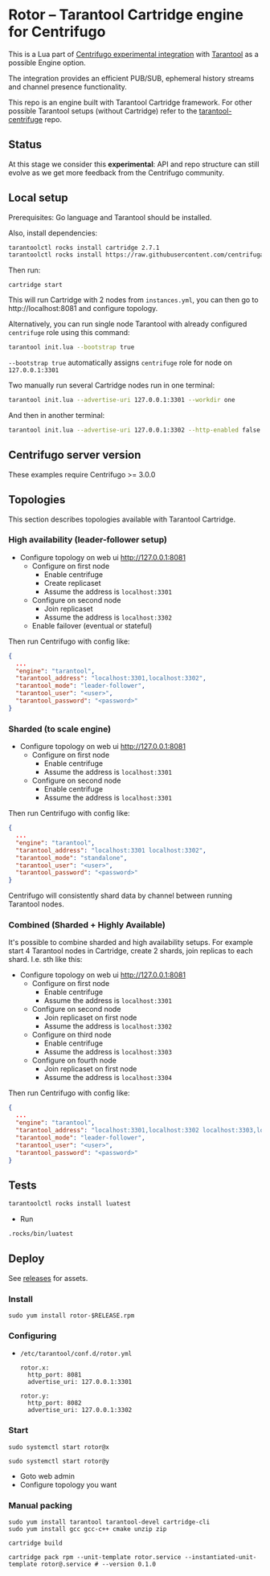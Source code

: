 # Rotor – Tarantool Cartridge engine for Centrifugo

This is a Lua part of [Centrifugo experimental integration](https://centrifugal.dev/docs/server/engines#tarantool-engine) with [Tarantool](https://www.tarantool.io/en/) as a possible Engine option. 

The integration provides an efficient PUB/SUB, ephemeral history streams and channel presence functionality.

This repo is an engine built with Tarantool Cartridge framework. For other possible Tarantool setups (without Cartridge) refer to the [tarantool-centrifuge](https://github.com/centrifugal/tarantool-centrifuge) repo.

## Status

At this stage we consider this **experimental**: API and repo structure can still evolve as we get more feedback from the Centrifugo community.

## Local setup

Prerequisites: Go language and Tarantool should be installed.

Also, install dependencies:

``` bash
tarantoolctl rocks install cartridge 2.7.1
tarantoolctl rocks install https://raw.githubusercontent.com/centrifugal/tarantool-centrifuge/main/centrifuge-scm-1.rockspec
```

Then run:

```
cartridge start
```

This will run Cartridge with 2 nodes from `instances.yml`, you can then go to http://localhost:8081 and configure topology.

Alternatively, you can run single node Tarantool with already configured `centrifuge` role using this command:

``` bash
tarantool init.lua --bootstrap true
```

`--bootstrap true` automatically assigns `centrifuge` role for node on `127.0.0.1:3301`

Two manually run several Cartridge nodes run in one terminal:

```bash
tarantool init.lua --advertise-uri 127.0.0.1:3301 --workdir one
```

And then in another terminal:

```bash
tarantool init.lua --advertise-uri 127.0.0.1:3302 --http-enabled false --workdir two
```

## Centrifugo server version

These examples require Centrifugo >= 3.0.0

## Topologies

This section describes topologies available with Tarantool Cartridge.

### High availability (leader-follower setup)

- Configure topology on web ui http://127.0.0.1:8081
  - Configure on first node
    - Enable centrifuge
    - Create replicaset
    - Assume the address is `localhost:3301`
  - Configure on second node
    - Join replicaset
    - Assume the address is `localhost:3302`
  - Enable failover (eventual or stateful)

Then run Centrifugo with config like:

```json
{
  ...
  "engine": "tarantool",
  "tarantool_address": "localhost:3301,localhost:3302",
  "tarantool_mode": "leader-follower",
  "tarantool_user": "<user>",
  "tarantool_password": "<password>"
}
```

### Sharded (to scale engine)

- Configure topology on web ui http://127.0.0.1:8081
  - Configure on first node
    - Enable centrifuge
    - Assume the address is `localhost:3301`
  - Configure on second node
    - Enable centrifuge
    - Assume the address is `localhost:3301`

Then run Centrifugo with config like:

```json
{
  ...
  "engine": "tarantool",
  "tarantool_address": "localhost:3301 localhost:3302",
  "tarantool_mode": "standalone",
  "tarantool_user": "<user>",
  "tarantool_password": "<password>"
}
```

Centrifugo will consistently shard data by channel between running Tarantool nodes. 

### Combined (Sharded + Highly Available)

It's possible to combine sharded and high availability setups. For example start 4 Tarantool nodes in Cartridge, create 2 shards, join replicas to each shard. I.e. sth like this:

- Configure topology on web ui http://127.0.0.1:8081
  - Configure on first node
    - Enable centrifuge
    - Assume the address is `localhost:3301`
  - Configure on second node
    - Join replicaset on first node
    - Assume the address is `localhost:3302`
  - Configure on third node
    - Enable centrifuge
    - Assume the address is `localhost:3303`
  - Configure on fourth node
    - Join replicaset on first node
    - Assume the address is `localhost:3304`

Then run Centrifugo with config like:

```json
{
  ...
  "engine": "tarantool",
  "tarantool_address": "localhost:3301,localhost:3302 localhost:3303,localhost:3304",
  "tarantool_mode": "leader-follower",
  "tarantool_user": "<user>",
  "tarantool_password": "<password>"
}
```

## Tests

``` bash
tarantoolctl rocks install luatest
```

- Run

``` bash
.rocks/bin/luatest
```

## Deploy

See [releases](https://github.com/centrifugal/rotor/releases) for assets.

### Install

```
sudo yum install rotor-$RELEASE.rpm
```

### Configuring

- `/etc/tarantool/conf.d/rotor.yml`
  ```
  rotor.x:
    http_port: 8081
    advertise_uri: 127.0.0.1:3301

  rotor.y:
    http_port: 8082
    advertise_uri: 127.0.0.1:3302
  ```

### Start

```
sudo systemctl start rotor@x
```

```
sudo systemctl start rotor@y
```

- Goto web admin
- Configure topology you want

### Manual packing

```
sudo yum install tarantool tarantool-devel cartridge-cli
sudo yum install gcc gcc-c++ cmake unzip zip
```

```
cartridge build
```

```
cartridge pack rpm --unit-template rotor.service --instantiated-unit-template rotor@.service # --version 0.1.0
```
